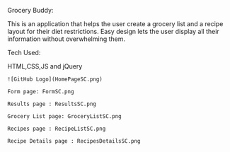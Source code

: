 Grocery Buddy: 

This is an application that helps the user create a grocery list and a recipe layout for their diet restrictions. Easy design lets the user display all their information without overwhelming them. 

Tech Used:

HTML,CSS,JS and jQuery



	![GitHub Logo](HomePageSC.png)

	Form page: FormSC.png
	
	Results page : ResultsSC.png

	Grocery List page: GroceryListSC.png

	Recipes page : RecipeListSC.png

	Recipe Details page : RecipesDetailsSC.png

